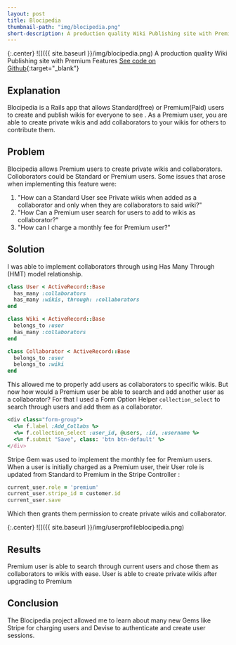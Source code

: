 ```yaml
---
layout: post
title: Blocipedia
thumbnail-path: "img/blocipedia.png"
short-description: A production quality Wiki Publishing site with Premium Features.
---
```


{:.center}
![]({{ site.baseurl }}/img/blocipedia.png)
A production quality Wiki Publishing site with Premium Features  [See code on Github](https://github.com/mikeMedis/blocipedia){:target="_blank"}

## Explanation

Blocipedia is a Rails app that allows Standard(free) or Premium(Paid) users to create and publish wikis for everyone to see . As a Premium user, you are able to create private wikis and add collaborators to your wikis for others to contribute them.

## Problem

Blocipedia allows Premium users to create private wikis and collaborators. Colloborators could be Standard or Premium users. Some issues that arose when implementing this feature were:

1. "How can a Standard User see Private wikis when added as a collaborator and only when they are collaborators to said wiki?"<br>
2. "How Can a Premium user search for users to add to wikis as collaborator?"<br>
3. "How can I charge a monthly fee for Premium user?"

## Solution

I was able to implement collaborators through using Has Many Through (HMT) model relationship.

``` ruby
class User < ActiveRecord::Base
  has_many :collaborators
  has_many :wikis, through: :collaborators
end
```

``` ruby
class Wiki < ActiveRecord::Base
  belongs_to :user
  has_many :collaborators
end
```

``` ruby
class Collaborator < ActiveRecord::Base
  belongs_to :user
  belongs_to :wiki
end
```

This allowed me to properly add users as collaborators to specific wikis. But now how would a Premium user be able to search and add another user as a collaborator?
For that I used a Form Option Helper ```collection_select``` to search through users and add them as a collaborator.

``` ruby
<div class="form-group">
  <%= f.label :Add_Collabs %>
  <%= f.collection_select :user_id, @users, :id, :username %>
  <%= f.submit "Save", class: 'btn btn-default' %>
</div>
```

Stripe Gem was used to implement the monthly fee for Premium users. When a user is initially charged as a Premium user, their User role is updated from Standard to Premium  in the Stripe Controller :

``` ruby
current_user.role = 'premium'
current_user.stripe_id = customer.id
current_user.save
```

Which then grants them permission to create private wikis and collaborator.

{:.center}
![]({{ site.baseurl }}/img/userprofileblocipedia.png)

## Results

Premium user is able to search through current users and chose them as collaborators to wikis with ease.
User is able to create private wikis after upgrading to Premium

## Conclusion

The Blocipedia project allowed me to learn about many new Gems like Stripe for charging users and Devise to authenticate and create user sessions.
